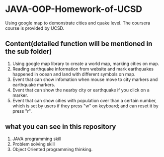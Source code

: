 # JAVA-OOP-Homework-of-UCSD
Using google map to demonstrate cities and quake level. The coursera course is provided by UCSD.

## Content(detailed function will be mentioned in the sub folder)
1. Using google map library to create a world map, marking cities on map.
2. Reading earthquake information from website and mark earthquakes happened in ocean and land with different symbols on map.
3. Event that can show infomation when mouse move to city markers and earthquake markers.
4. Event that can show the nearby city or earthquake if you click on a marker.
5. Event that can show cities with population over than a certain number, which is set by users if they press "w" on keyboard; and can reset it by press "r".

## what you can see in this repository
1. JAVA programming skill
2. Problem solving skill
3. Object Oriented programming thinking.
